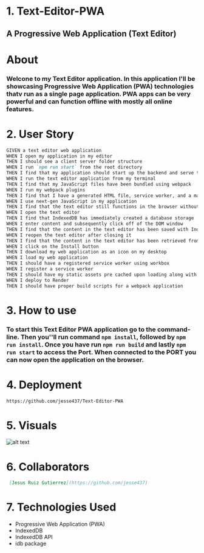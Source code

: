# 1. Text-Editor-PWA

## A Progressive Web Application (Text Editor)

# About

### Welcone to my Text Editor application. In this application I'll be showcasing Progressive Web Application (PWA) technologies thatv run as a single page application. PWA apps can be very powerful and can function offline with mostly all online features.

# 2. User Story

```md
GIVEN a text editor web application
WHEN I open my application in my editor
THEN I should see a client server folder structure
WHEN I run `npm run start` from the root directory
THEN I find that my application should start up the backend and serve the client
WHEN I run the text editor application from my terminal
THEN I find that my JavaScript files have been bundled using webpack
WHEN I run my webpack plugins
THEN I find that I have a generated HTML file, service worker, and a manifest file
WHEN I use next-gen JavaScript in my application
THEN I find that the text editor still functions in the browser without errors
WHEN I open the text editor
THEN I find that IndexedDB has immediately created a database storage
WHEN I enter content and subsequently click off of the DOM window
THEN I find that the content in the text editor has been saved with IndexedDB
WHEN I reopen the text editor after closing it
THEN I find that the content in the text editor has been retrieved from our IndexedDB
WHEN I click on the Install button
THEN I download my web application as an icon on my desktop
WHEN I load my web application
THEN I should have a registered service worker using workbox
WHEN I register a service worker
THEN I should have my static assets pre cached upon loading along with subsequent pages and static assets
WHEN I deploy to Render
THEN I should have proper build scripts for a webpack application
```

# 3. How to use

### To start this Text Editor PWA application go to the command-line. Then you''ll run command `npm install`, followed by `npm run install`. Once you have run `npm run build` and lastly `npm run start` to access the Port. When connected to the PORT you can now open the application on the browser.

# 4. Deployment

```md
https://github.com/jesse437/Text-Editor-PWA
```

# 5. Visuals

![alt text](<Screenshot 2024-09-02 at 6.51.08 PM.png>)

# 6. Collaborators

```md
 [Jesus Ruiz Gutierrez](https://github.com/jesse437)
```

# 7. Technologies Used

- Progressive Web Application (PWA)
- IndexedDB
- IndexedDB API
- idb package


